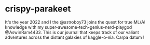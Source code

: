 # crispy-parakeet
It's the year 2022 and I the @astroboy73 joins the quest for true ML/AI knowledge with my super-awesome-tech-genius-nerd-playgod @AswinRam4433. This is our journal that keeps track of our valiant adventures across the distant galaxies of kaggle-o-nia. Carpa datum !
